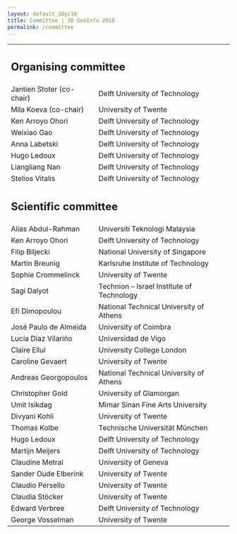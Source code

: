 ```yaml
---
layout: default_3dgi18
title: Committee | 3D GeoInfo 2018
permalink: /committee
---
```


<table class="table table-hover">
  <tbody>
    <tr>
      <td colspan="2">
        <a name="organisation" style="display: block; position: relative; top: -50px; visibility: hidden;"></a>
        <h2>Organising committee</h2>
      </td>
    </tr>
    <tr>
      <td>
        Jantien Stoter (co-chair)
      </td>
      <td>
        Delft University of Technology
      </td>
    </tr>
    <tr>
      <td>
        Mila Koeva (co-chair)
      </td>
      <td>
        University of Twente
      </td>
    </tr>
    <tr>
      <td>
        Ken Arroyo Ohori
      </td>
      <td>
        Delft University of Technology
      </td>
    </tr>
    <tr>
      <td>
        Weixiao Gao
      </td>
      <td>
        Delft University of Technology
      </td>
    </tr>
    <tr>
      <td>
        Anna Labetski
      </td>
      <td>
        Delft University of Technology
      </td>
    </tr>
    <tr>
      <td>
        Hugo Ledoux
      </td>
      <td>
        Delft University of Technology
      </td>
    </tr>
    <tr>
      <td>
        Liangliang Nan
      </td>
      <td>
        Delft University of Technology
      </td>
    </tr>
    <tr>
      <td>
        Stelios Vitalis
      </td>
      <td>
        Delft University of Technology
      </td>
    </tr>
    <tr>
      <td colspan="2">
        <a name="programme" style="display: block; position: relative; top: -50px; visibility: hidden;"></a>
        <h2>Scientific committee</h2>
      </td>
    </tr>
    <!-- <tr>
      <td>
        Giorgio Agugiaro
      </td>
      <td>
        Austrian Institute of Technology
      </td>
    </tr> -->
    <tr>
      <td>
        Alias Abdul-Rahman
      </td>
      <td>
        Universiti Teknologi Malaysia
      </td>
    </tr>
    <!-- <tr>
      <td>
        Mulhim Al-Doori
      </td>
      <td>
        American University in Dubai
      </td>
    </tr>
    <tr>
      <td>
        Ali Aien
      </td>
      <td>
        University of Melbourne
      </td>
    </tr>
    <tr>
      <td>
        Sam Amirebrahimi
      </td>
      <td>
        University of Melbourne
      </td>
    </tr> -->
    <tr>
      <td>
        Ken Arroyo Ohori
      </td>
      <td>
        Delft University of Technology
      </td>
    </tr>
    <!-- <tr>
      <td>
        Apostolos Arvanitis
      </td>
      <td>
        Aristotle University of Thessaloniki
      </td>
    </tr>
    <tr>
      <td>
        Behnam Atazadeh
      </td>
      <td>
        University of Melbourne
      </td>
    </tr>
    <tr>
      <td>
        Siddique Ullah Baig
      </td>
      <td>
        Universiti Technologi Malaysia
      </td>
    </tr> -->
    <tr>
      <td>
        Filip Biljecki
      </td>
      <td>
        National University of Singapore
      </td>
    </tr>
    <!-- <tr>
      <td>
        Lars Bodum
      </td>
      <td>
        Aalborg University
      </td>
    </tr>
    <tr>
      <td>
        Pawel Boguslawski
      </td>
      <td>
        Wroclaw University of Science and Technology
      </td>
    </tr> -->
    <tr>
      <td>
        Martin Breunig
      </td>
      <td>
        Karlsruhe Institute of Technology
      </td>
    </tr>
    <!-- <tr>
      <td>
        Volker Coors
      </td>
      <td>
        HFT Stuttgart
      </td>
    </tr> -->
    <tr>
      <td>
        Sophie Crommelinck
      </td>
      <td>
        University of Twente
      </td>
    </tr>
    <!-- <tr>
      <td>
        Rémi Cura
      </td>
      <td>
        IGN / THALES
      </td>
    </tr> -->
    <tr>
      <td>
        Sagi Dalyot
      </td>
      <td>
        Technion – Israel Institute of Technology
      </td>
    </tr>
    <!-- <tr>
      <td>
        Philippe De Maeyer
      </td>
      <td>
        Ghent University
      </td>
    </tr> -->
    <tr>
      <td>
        Efi Dimopoulou
      </td>
      <td>
        National Technical University of Athens
      </td>
    </tr>
    <tr>
      <td>
        José Paulo de Almeida
      </td>
      <td>
        University of Coimbra
      </td>
    </tr>
    <tr>
      <td>
        Lucía Díaz Vilariño
      </td>
      <td>
        Universidad de Vigo
      </td>
    </tr>
    <tr>
      <td>
        Claire Ellul
      </td>
      <td>
        University College London
      </td>
    </tr>
    <tr>
      <td>
        Caroline Gevaert
      </td>
      <td>
        University of Twente
      </td>
    </tr>
    <tr>
      <td>
        Andreas Georgopoulos
      </td>
      <td>
        National Technical University of Athens
      </td>
    </tr>
    <tr>
      <td>
        Christopher Gold
      </td>
      <td>
        University of Glamorgan
      </td>
    </tr>
    <!-- <tr>
      <td>
        Gerhard Groeger
      </td>
      <td>
        Bonn University
      </td>
    </tr>
    <tr>
      <td>
        Eric Guilbert
      </td>
      <td>
        Université Laval
      </td>
    </tr>
    <tr>
      <td>
        Ihab Hijazi
      </td>
      <td>
        An-Najah National University
      </td>
    </tr>
    <tr>
      <td>
        Charalabos Ioannidis
      </td>
      <td>
        National Technical University of Athens
      </td>
    </tr> -->
    <tr>
      <td>
        Umit Isikdag
      </td>
      <td>
        Mimar Sinan Fine Arts University
      </td>
    </tr>
    <!-- <tr>
      <td>
        Martin Kada
      </td>
      <td>
        Technische Universität Berlin
      </td>
    </tr>
    <tr>
      <td>
        Mohsen Kalantari
      </td>
      <td>
        The University of Melbourne
      </td>
    </tr>
    <tr>
      <td>
        Zhizhong Kang
      </td>
      <td>
        China University of Geosciences (Beijing)
      </td>
    </tr>
    <tr>
      <td>
        Ismail Rakip Karas
      </td>
      <td>
        Karabük University
      </td>
    </tr>
    <tr>
      <td>
        Baris Kazar
      </td>
      <td>
        Oracle America
      </td>
    </tr>
    <tr>
      <td>
        Kourosh Khoshelham
      </td>
      <td>
        University of Melbourne
      </td>
    </tr>
    <tr>
      <td>
        Mila Koeva
      </td>
      <td>
        University of Twente
      </td>
    </tr> -->
    <tr>
      <td>
        Divyani Kohli
      </td>
      <td>
        University of Twente
      </td>
    </tr>
    <tr>
      <td>
        Thomas Kolbe
      </td>
      <td>
        Technische Universität München
      </td>
    </tr>
    <tr>
      <td>
        Hugo Ledoux
      </td>
      <td>
        Delft University of Technology
      </td>
    </tr>
    <tr>
      <td>
        Martijn Meijers
      </td>
      <td>
        Delft University of Technology
      </td>
    </tr>
    <tr>
      <td>
        Claudine Metral
      </td>
      <td>
        University of Geneva
      </td>
    </tr>
    <!-- <tr>
      <td>
        Ivin Amri Musliman
      </td>
      <td>
        Universiti Teknologi Malaysia
      </td>
    </tr>
    <tr>
      <td>
        Hamed Olfat
      </td>
      <td>
        Land Use Victoria
      </td>
    </tr> -->
    <tr>
      <td>
        Sander Oude Elberink
      </td>
      <td>
        University of Twente
      </td>
    </tr>
    <!-- <tr>
      <td>
        Nicolas Paparoditis
      </td>
      <td>
        IGN
      </td>
    </tr> -->
    <tr>
      <td>
        Claudio Persello
      </td>
      <td>
        University of Twente
      </td>
    </tr>
    <!-- <tr>
      <td>
        Michael Peter
      </td>
      <td>
        University of Twente
      </td>
    </tr>
    <tr>
      <td>
        Jacynthe Pouliot
      </td>
      <td>
        Laval University
      </td>
    </tr>
    <tr>
      <td>
        Siva Ravada
      </td>
      <td>
        Oracle
      </td>
    </tr>
    <tr>
      <td>
        Carl Reed
      </td>
      <td>
        OGC
      </td>
    </tr>
    <tr>
      <td>
        Soheil Sabri
      </td>
      <td>
        University of Melbourne
      </td>
    </tr>
    <tr>
      <td>
        Davood Shojaei
      </td>
      <td>
        Land Use Victoria
      </td>
    </tr> -->
    <tr>
      <td>
        Claudia Stöcker
      </td>
      <td>
        University of Twente
      </td>
    </tr>
    <!-- <tr>
      <td>
        Jantien Stoter
      </td>
      <td>
        Delft University of Technology
      </td>
    </tr> -->
    <tr>
      <td>
        Edward Verbree
      </td>
      <td>
        Delft University of Technology
      </td>
    </tr>
    <tr>
      <td>
        George Vosselman
      </td>
      <td>
        University of Twente
      </td>
    </tr>
    <!-- <tr>
      <td>
        Shen Ying
      </td>
      <td>
        Wuhan University
      </td>
    </tr>
    <tr>
      <td>
        Sisi Zlatanova
      </td>
      <td>
        University of New South Wales
      </td>
    </tr> -->
  </tbody>
</table>
